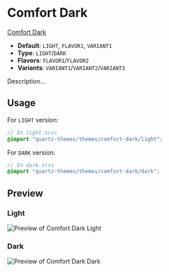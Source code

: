 # Comfort Dark

[Comfort Dark](#)

- **Default**: `LIGHT`, `FLAVOR1`, `VARIANT1`
- **Type**: `LIGHT`/`DARK`
- **Flavors**: `FLAVOR1`/`FLAVOR2`
- **Variants**: `VARIANT1`/`VARIANT2`/`VARIANT3`

Description...

## Usage

For `LIGHT` version:

```scss
// In light.scss
@import "quartz-themes/themes/comfort-dark/light";
```

For `DARK` version:

```scss
// In dark.scss
@import "quartz-themes/themes/comfort-dark/dark";
```

## Preview

### Light

![Preview of Comfort Dark Light](preview-light.png)

### Dark

![Preview of Comfort Dark Dark](preview-dark.png)
